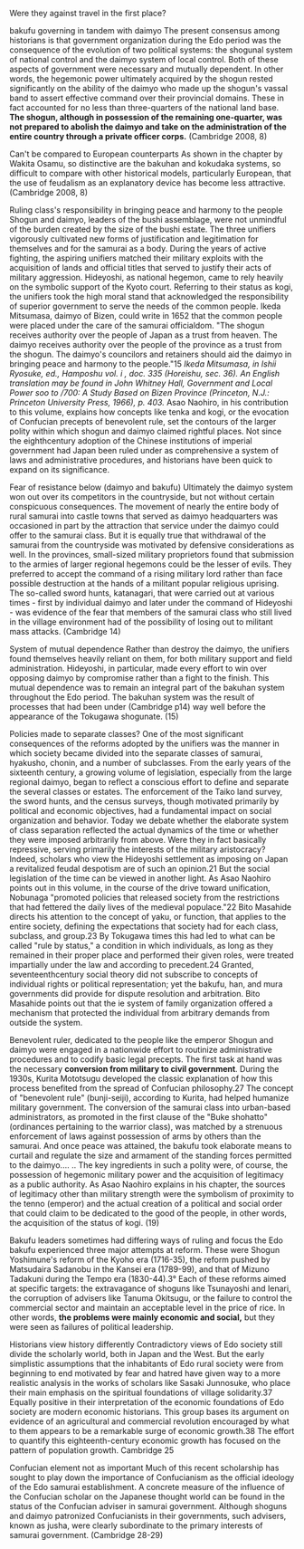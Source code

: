 Were they against travel in the first place?

bakufu governing in tandem with daimyo 
	The present consensus among historians is that government organization during the Edo period was the consequence of the evolution of two political systems: the shogunal system of national control and the daimyo system of local control. Both of these aspects of government were necessary and mutually dependent. In other words, the hegemonic power ultimately acquired by the shogun rested significantly on the ability of the daimyo who made up the shogun's vassal band to assert effective command over their provincial domains. These in fact accounted for no less than three-quarters of the national land base. **The shogun, although in possession of the remaining one-quarter, was not prepared to abolish the daimyo and take on the administration of the entire country through a private officer corps.** (Cambridge 2008, 8)

Can't be compared to European counterparts
	As shown in the chapter by Wakita Osamu, so distinctive are the bakuhan and kokudaka systems, so difficult to compare with other historical models, particularly European, that the use of feudalism as an explanatory device has become less attractive. (Cambridge 2008, 8)


Ruling class's responsibility in bringing peace and harmony to the people
	Shogun and daimyo, leaders of the bushi assemblage, were not unmindful of the burden created by the size of the bushi estate. The three unifiers vigorously cultivated new forms of justification and legitimation for themselves and for the samurai as a body. During the years of active fighting, the aspiring unifiers matched their military exploits with the acquisition of lands and official titles that served to justify their acts of military aggression. Hideyoshi, as national hegemon, came to rely heavily on the symbolic support of the Kyoto court. Referring to their status as kogi, the unifiers took the high moral stand that acknowledged the responsibility of superior government to serve the needs of the common people. Ikeda Mitsumasa, daimyo of Bizen, could write in 1652 that the common people were placed under the care of the samurai officialdom. "The shogun receives authority over the people of Japan as a trust from heaven. The daimyo receives authority over the people of the province as a trust from the shogun. The daimyo's councilors and retainers should aid the daimyo in bringing peace and harmony to the people."15 
		*Ikeda Mitsumasa, in Ishii Ryosuke, ed., Hamposhu vol. i , doc. 335 (Horeishu, sec. 36). An English translation may be found in John Whitney Hall, Government and Local Power soo to /700: A Study Based on Bizen Province (Princeton, N.J.: Princeton University Press, 1966), p. 403.*
	Asao Naohiro, in his contribution to this volume, explains how concepts like tenka and kogi, or the evocation of Confucian precepts of benevolent rule, set the contours of the larger polity within which shogun and daimyo claimed rightful places. Not since the eighthcentury adoption of the Chinese institutions of imperial government had Japan been ruled under as comprehensive a system of laws and administrative procedures, and historians have been quick to expand on its significance.

Fear of resistance below (daimyo and bakufu)
	Ultimately the daimyo system won out over its competitors in the countryside, but not without certain conspicuous consequences. The movement of nearly the entire body of rural samurai into castle towns that served as daimyo headquarters was occasioned in part by the attraction that service under the daimyo could offer to the samurai class. But it is equally true that withdrawal of the samurai from the countryside was motivated by defensive considerations as well. In the provinces, small-sized military proprietors found that submission to the armies of larger regional hegemons could be the lesser of evils. They preferred to accept the command of a rising military lord rather than face possible destruction at the hands of a militant popular religious uprising. The so-called sword hunts, katanagari, that were carried out at various times - first by individual daimyo and later under the command of Hideyoshi - was evidence of the fear that members of the samurai class who still lived in the village environment had of the possibility of losing out to militant mass attacks. (Cambridge 14)

System of mutual dependence
	Rather than destroy the daimyo, the unifiers found themselves heavily reliant on them, for both military support and field administration. Hideyoshi, in particular, made every effort to win over opposing daimyo by compromise rather than a fight to the finish. This mutual dependence was to remain an integral part of the bakuhan system throughout the Edo period. The bakuhan system was the result of processes that had been under (Cambridge p14) way well before the appearance of the Tokugawa shogunate. (15)

Policies made to separate classes?
	One of the most significant consequences of the reforms adopted by the unifiers was the manner in which society became divided into the separate classes of samurai, hyakusho, chonin, and a number of subclasses. From the early years of the sixteenth century, a growing volume of legislation, especially from the large regional daimyo, began to reflect a conscious effort to define and separate the several classes or estates. The enforcement of the Taiko land survey, the sword hunts, and the census surveys, though motivated primarily by political and economic objectives, had a fundamental impact on social organization and behavior. Today we debate whether the elaborate system of class separation reflected the actual dynamics of the time or whether they were imposed arbitrarily from above. Were they in fact basically repressive, serving primarily the interests of the military aristocracy? Indeed, scholars who view the Hideyoshi settlement as imposing on Japan a revitalized feudal despotism are of such an opinion.21 But the social legislation of the time can be viewed in another light.
	As Asao Naohiro points out in this volume, in the course of the drive toward unification, Nobunaga "promoted policies that released society from the restrictions that had fettered the daily lives of the medieval populace."22 Bito Masahide directs his attention to the concept of yaku, or function, that applies to the entire society, defining the expectations that society had for each class, subclass, and group.23 By Tokugawa times this had led to what can be called "rule by status," a condition in which individuals, as long as they remained in their proper place and performed their given roles, were treated impartially under the law and according to precedent.24 Granted, seventeenthcentury social theory did not subscribe to concepts of individual rights or political representation; yet the bakufu, han, and mura governments did provide for dispute resolution and arbitration. Bito Masahide points out that the ie system of family organization offered a mechanism that protected the individual from arbitrary demands from outside the system.

Benevolent ruler, dedicated to the people like the emperor
	Shogun and daimyo were engaged in a nationwide effort to routinize administrative procedures and to codify basic legal precepts. The first task at hand was the necessary **conversion from military to civil government**. During the 1930s, Kurita Mototsugu developed the classic explanation of how this process benefited from the spread of Confucian philosophy.27 The concept of "benevolent rule" (bunji-seiji), according to Kurita, had helped humanize military government. The conversion of the samurai class into urban-based administrators, as promoted in the first clause of the "Buke shohatto" (ordinances pertaining to the warrior class), was matched by a strenuous enforcement of laws against possession of arms by others than the samurai. And once peace was attained, the bakufu took elaborate means to curtail and regulate the size and armament of the standing forces permitted to the daimyo....
	..
	The key ingredients in such a polity were, of course, the possession of hegemonic military power and the acquisition of legitimacy as a public authority. As Asao Naohiro explains in his chapter, the sources of legitimacy other than military strength were the symbolism of proximity to the tenno (emperor) and the actual creation of a political and social order that could claim to be dedicated to the good of the people, in other words, the acquisition of the status of kogi. (19)

Bakufu leaders sometimes had differing ways of ruling and focus
	the Edo bakufu experienced three major attempts at reform. These were Shogun Yoshimune's reform of the Kyoho era (1716-35), the reform pushed by Matsudaira Sadanobu in the Kansei era (1789-99), and that of Mizuno Tadakuni during the Tempo era (1830-44).3° Each of these reforms aimed at specific targets: the extravagance of shoguns like Tsunayoshi and Ienari, the corruption of advisers like Tanuma Okitsugu, or the failure to control the commercial sector and maintain an acceptable level in the price of rice. In other words, **the problems were mainly economic and social,** but they were seen as failures of political leadership.

Historians view history differently
	Contradictory views of Edo society still divide the scholarly world, both in Japan and the West. But the early simplistic assumptions that the inhabitants of Edo rural society were from beginning to end motivated by fear and hatred have given way to a more realistic analysis in the works of scholars like Sasaki Junnosuke, who place their main emphasis on the spiritual foundations of village solidarity.37 Equally positive in their interpretation of the economic foundations of Edo society are modern economic historians. This group bases its argument on evidence of an agricultural and commercial revolution encouraged by what to them appears to be a remarkable surge of economic growth.38 The effort to quantify this eighteenth-century economic growth has focused on the pattern of population growth. Cambridge 25

Confucian element not as important
	Much of this recent scholarship has sought to play down the importance of Confucianism as the official ideology of the Edo samurai establishment. A concrete measure of the influence of the Confucian scholar on the Japanese thought world can be found in the status of the Confucian adviser in samurai government. Although shoguns and daimyo patronized Confucianists in their governments, such advisers, known as jusha, were clearly subordinate to the primary interests of samurai government. (Cambridge 28-29)